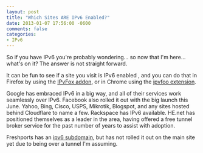 ```yaml
---
layout: post
title: "Which Sites ARE IPv6 Enabled?"
date: 2013-01-07 17:56:00 -0600
comments: false
categories:
- IPv6
---
```

So if you have IPv6 you're probably wondering... so now that I'm here... what's on it? The answer is not straight forward.

<!--more-->

It can be fun to see if a site you visit is IPv6 enabled , and you can do that in Firefox by using the [IPvFox addon](https://addons.mozilla.org/en-US/firefox/addon/ipvfox/), or in Chrome using the [ipvfoo extension](https://chrome.google.com/webstore/detail/ecanpcehffngcegjmadlcijfolapggal).

Google has embraced IPv6 in a big way, and all of their services work seamlessly over IPv6. Facebook also rolled it out with the big launch this June. Yahoo, Bing, Cisco, USPS, Mikrotik, Blogspot, and any sites hosted behind Cloudflare to name a few. Rackspace has IPv6 available. HE.net has positioned themselves as a leader in the area, having offered a free tunnel broker service for the past number of years to assist with adoption.

Freshports has an [ipv6 subdomain](http://ipv6.freshports.org/), but has not rolled it out on the main site yet due to being over a tunnel I'm assuming.

